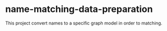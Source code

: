 # name-matching-data-preparation
This project convert names to a specific graph model in order to matching.
